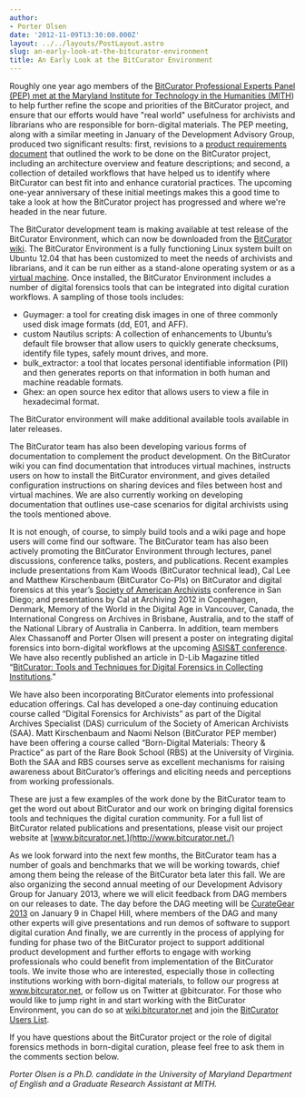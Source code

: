```yaml
---
author:
- Porter Olsen
date: '2012-11-09T13:30:00.000Z'
layout: ../../layouts/PostLayout.astro
slug: an-early-look-at-the-bitcurator-environment
title: An Early Look at the BitCurator Environment
---
```


Roughly one year ago members of the [BitCurator Professional Experts Panel (PEP) met at the Maryland Institute for Technology in the Humanities (MITH](http://mith.umd.edu/bitcurator-team-convenes-to-analyze-digital-forensics-in-archival-workflows/)) to help further refine the scope and priorities of the BitCurator project, and ensure that our efforts would have "real world" usefulness for archivists and librarians who are responsible for born-digital materials. The PEP meeting, along with a similar meeting in January of the Development Advisory Group, produced two significant results: first, revisions to a [product requirements document](http://wiki.bitcurator.net/index.php?title=Requirements_Documentation) that outlined the work to be done on the BitCurator project, including an architecture overview and feature descriptions; and second, a collection of detailed workflows that have helped us to identify where BitCurator can best fit into and enhance curatorial practices. The upcoming one-year anniversary of these initial meetings makes this a good time to take a look at how the BitCurator project has progressed and where we're headed in the near future.

The BitCurator development team is making available at test release of the BitCurator Environment, which can now be downloaded from the [BitCurator wiki](http://wiki.bitcurator.net/). The BitCurator Environment is a fully functioning Linux system built on Ubuntu 12.04 that has been customized to meet the needs of archivists and librarians, and it can be run either as a stand-alone operating system or as a [virtual machine](http://en.wikipedia.org/wiki/Virtual_machine#VM_definitions). Once installed, the BitCurator Environment includes a number of digital forensics tools that can be integrated into digital curation workflows. A sampling of those tools includes:

- Guymager: a tool for creating disk images in one of three commonly used disk image formats (dd, E01, and AFF).
- custom Nautilus scripts: A collection of enhancements to Ubuntu’s default file browser that allow users to quickly generate checksums, identify file types, safely mount drives, and more.
- bulk_extractor: a tool that locates personal identifiable information (PII) and then generates reports on that information in both human and machine readable formats.
- Ghex: an open source hex editor that allows users to view a file in hexadecimal format.

The BitCurator environment will make additional available tools available in later releases.

The BitCurator team has also been developing various forms of documentation to complement the product development. On the BitCurator wiki you can find documentation that introduces virtual machines, instructs users on how to install the BitCurator environment, and gives detailed configuration instructions on sharing devices and files between host and virtual machines. We are also currently working on developing documentation that outlines use-case scenarios for digital archivists using the tools mentioned above.

It is not enough, of course, to simply build tools and a wiki page and hope users will come find our software. The BitCurator team has also been actively promoting the BitCurator Environment through lectures, panel discussions, conference talks, posters, and publications. Recent examples include presentations from Kam Woods (BitCurator technical lead), Cal Lee and Matthew Kirschenbaum (BitCurator Co-PIs) on BitCurator and digital forensics at this year’s [Society of American Archivists](http://www2.archivists.org/) conference in San Diego; and presentations by Cal at Archiving 2012 in Copenhagen, Denmark, Memory of the World in the Digital Age in Vancouver, Canada, the International Congress on Archives in Brisbane, Australia, and to the staff of the National Library of Australia in Canberra. In addition, team members Alex Chassanoff and Porter Olsen will present a poster on integrating digital forensics into born-digital workflows at the upcoming [ASIS&T conference](http://www.asis.org/). We have also recently published an article in D-Lib Magazine titled “[BitCurator: Tools and Techniques for Digital Forensics in Collecting Institutions](http://www.dlib.org/dlib/may12/lee/05lee.html).”

We have also been incorporating BitCurator elements into professional education offerings. Cal has developed a one-day continuing education course called “Digital Forensics for Archivists” as part of the Digital Archives Specialist (DAS) curriculum of the Society of American Archivists (SAA). Matt Kirschenbaum and Naomi Nelson (BitCurator PEP member) have been offering a course called “Born-Digital Materials: Theory & Practice” as part of the Rare Book School (RBS) at the University of Virginia. Both the SAA and RBS courses serve as excellent mechanisms for raising awareness about BitCurator’s offerings and eliciting needs and perceptions from working professionals.

These are just a few examples of the work done by the BitCurator team to get the word out about BitCurator and our work on bringing digital forensics tools and techniques the digital curation community. For a full list of BitCurator related publications and presentations, please visit our project website at [www.bitcurator.net.](http://www.bitcurator.net./)

As we look forward into the next few months, the BitCurator team has a number of goals and benchmarks that we will be working towards, chief among them being the release of the BitCurator beta later this fall. We are also organizing the second annual meeting of our Development Advisory Group for January 2013, where we will elicit feedback from DAG members on our releases to date. The day before the DAG meeting will be [CurateGear 2013](http://ils.unc.edu/digccurr/curategear2013.html) on January 9 in Chapel Hill, where members of the DAG and many other experts will give presentations and run demos of software to support digital curation And finally, we are currently in the process of applying for funding for phase two of the BitCurator project to support additional product development and further efforts to engage with working professionals who could benefit from implementation of the BitCurator tools. We invite those who are interested, especially those in collecting institutions working with born-digital materials, to follow our progress at www.bitcurator.net, or follow us on Twitter at @bitcurator. For those who would like to jump right in and start working with the BitCurator Environment, you can do so at [wiki.bitcurator.net](http://wiki.bitcurator.net/index.php?title=Main_Page) and join the [BitCurator Users List](https://groups.google.com/forum/#!forum/bitcurator-users).

If you have questions about the BitCurator project or the role of digital forensics methods in born-digital curation, please feel free to ask them in the comments section below.

_Porter Olsen is a Ph.D. candidate in the University of Maryland Department of English and a Graduate Research Assistant at MITH._